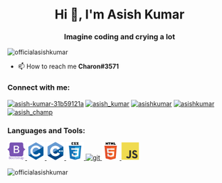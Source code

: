 <h1 align="center">Hi 👋, I'm Asish Kumar</h1>
<h3 align="center">Imagine coding and crying a lot</h3>

<p align="left"> <img src="https://komarev.com/ghpvc/?username=officialasishkumar&label=Profile%20views&color=0e75b6&style=flat" alt="officialasishkumar" /> </p>

- 📫 How to reach me **Charon#3571**

<h3 align="left">Connect with me:</h3>
<p align="left">
<a href="https://linkedin.com/in/asish-kumar-31b59121a" target="blank"><img align="center" src="https://raw.githubusercontent.com/rahuldkjain/github-profile-readme-generator/master/src/images/icons/Social/linked-in-alt.svg" alt="asish-kumar-31b59121a" height="30" width="40" /></a>
<a href="https://www.codechef.com/users/asish_kumar" target="blank"><img align="center" src="https://cdn.jsdelivr.net/npm/simple-icons@3.1.0/icons/codechef.svg" alt="asish_kumar" height="30" width="40" /></a>
<a href="https://www.hackerrank.com/asishkumar" target="blank"><img align="center" src="https://raw.githubusercontent.com/rahuldkjain/github-profile-readme-generator/master/src/images/icons/Social/hackerrank.svg" alt="asishkumar" height="30" width="40" /></a>
<a href="https://codeforces.com/profile/asishkumar" target="blank"><img align="center" src="https://raw.githubusercontent.com/rahuldkjain/github-profile-readme-generator/master/src/images/icons/Social/codeforces.svg" alt="asishkumar" height="30" width="40" /></a>
<a href="https://www.leetcode.com/asish_champ" target="blank"><img align="center" src="https://raw.githubusercontent.com/rahuldkjain/github-profile-readme-generator/master/src/images/icons/Social/leet-code.svg" alt="asish_champ" height="30" width="40" /></a>
</p>

<h3 align="left">Languages and Tools:</h3>
<p align="left"> <a href="https://getbootstrap.com" target="_blank" rel="noreferrer"> <img src="https://raw.githubusercontent.com/devicons/devicon/master/icons/bootstrap/bootstrap-plain-wordmark.svg" alt="bootstrap" width="40" height="40"/> </a> <a href="https://www.cprogramming.com/" target="_blank" rel="noreferrer"> <img src="https://raw.githubusercontent.com/devicons/devicon/master/icons/c/c-original.svg" alt="c" width="40" height="40"/> </a> <a href="https://www.w3schools.com/cpp/" target="_blank" rel="noreferrer"> <img src="https://raw.githubusercontent.com/devicons/devicon/master/icons/cplusplus/cplusplus-original.svg" alt="cplusplus" width="40" height="40"/> </a> <a href="https://www.w3schools.com/css/" target="_blank" rel="noreferrer"> <img src="https://raw.githubusercontent.com/devicons/devicon/master/icons/css3/css3-original-wordmark.svg" alt="css3" width="40" height="40"/> </a> <a href="https://git-scm.com/" target="_blank" rel="noreferrer"> <img src="https://www.vectorlogo.zone/logos/git-scm/git-scm-icon.svg" alt="git" width="40" height="40"/> </a> <a href="https://www.w3.org/html/" target="_blank" rel="noreferrer"> <img src="https://raw.githubusercontent.com/devicons/devicon/master/icons/html5/html5-original-wordmark.svg" alt="html5" width="40" height="40"/> </a> <a href="https://developer.mozilla.org/en-US/docs/Web/JavaScript" target="_blank" rel="noreferrer"> <img src="https://raw.githubusercontent.com/devicons/devicon/master/icons/javascript/javascript-original.svg" alt="javascript" width="40" height="40"/> </a> </p>

<p><img align="center" src="https://github-readme-stats.vercel.app/api/top-langs?username=officialasishkumar&show_icons=true&locale=en&layout=compact" alt="officialasishkumar" /></p>
